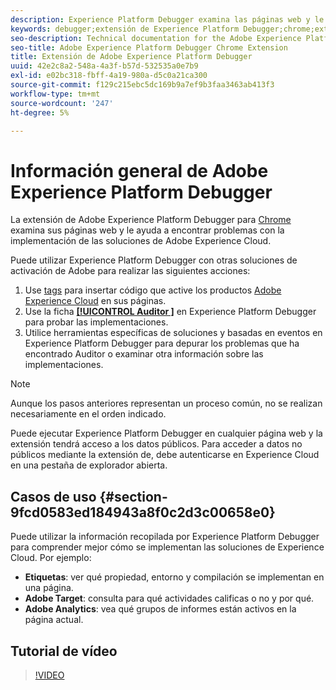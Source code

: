 ```yaml
---
description: Experience Platform Debugger examina las páginas web y le ayuda a encontrar problemas con la implementación de las soluciones de Experience Cloud.
keywords: debugger;extensión de Experience Platform Debugger;chrome;extensión
seo-description: Technical documentation for the Adobe Experience Platform Debugger Chrome Extension - examine your web pages and understand problems with your Experience Cloud solution mplementations
seo-title: Adobe Experience Platform Debugger Chrome Extension
title: Extensión de Adobe Experience Platform Debugger
uuid: 42e2c8a2-548a-4a3f-b57d-532535a0e7b9
exl-id: e02bc318-fbff-4a19-980a-d5c0a21ca300
source-git-commit: f129c215ebc5dc169b9a7ef9b3faa3463ab413f3
workflow-type: tm+mt
source-wordcount: '247'
ht-degree: 5%

---
```


# Información general de Adobe Experience Platform Debugger

La extensión de Adobe Experience Platform Debugger para [Chrome](https://chrome.google.com/webstore/detail/adobe-experience-platform/bfnnokhpnncpkdmbokanobigaccjkpob) examina sus páginas web y le ayuda a encontrar problemas con la implementación de las soluciones de Adobe Experience Cloud.

Puede utilizar Experience Platform Debugger con otras soluciones de activación de Adobe para realizar las siguientes acciones:

1. Use [tags](../tags/home.md) para insertar código que active los productos [Adobe Experience Cloud](https://experienceleague.adobe.com/docs/core-services/interface/experience-cloud.html?lang=es) en sus páginas.
1. Use la ficha [**[!UICONTROL Auditor &#x200B;]**](./auditor/overview.md) en Experience Platform Debugger para probar las implementaciones.
1. Utilice herramientas específicas de soluciones y basadas en eventos en Experience Platform Debugger para depurar los problemas que ha encontrado Auditor o examinar otra información sobre las implementaciones.

>[!NOTE]
>
>Aunque los pasos anteriores representan un proceso común, no se realizan necesariamente en el orden indicado.

Puede ejecutar Experience Platform Debugger en cualquier página web y la extensión tendrá acceso a los datos públicos. Para acceder a datos no públicos mediante la extensión de, debe autenticarse en Experience Cloud en una pestaña de explorador abierta.

## Casos de uso {#section-9fcd0583ed184943a8f0c2d3c00658e0}

Puede utilizar la información recopilada por Experience Platform Debugger para comprender mejor cómo se implementan las soluciones de Experience Cloud. Por ejemplo:

* **Etiquetas**: ver qué propiedad, entorno y compilación se implementan en una página.
* **Adobe Target**: consulta para qué actividades calificas o no y por qué.
* **Adobe Analytics**: vea qué grupos de informes están activos en la página actual.

## Tutorial de vídeo

>[!VIDEO](https://video.tv.adobe.com/v/35998?quality=12&learn=on&captions=spa)
